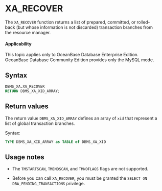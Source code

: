 XA_RECOVER
===============================

The `XA_RECOVER` function returns a list of prepared, committed, or rolled-back (but whose information is not discarded) transaction branches from the resource manager.


<main id="notice" >
    <h4>Applicability</h4>
    <p>This topic applies only to OceanBase Database Enterprise Edition. OceanBase Database Community Edition provides only the MySQL mode. </p>
  </main>

Syntax
-----------

```sql
DBMS_XA.XA_RECOVER
RETURN DBMS_XA_XID_ARRAY;
```



Return values
------------

The return value `DBMS_XA_XID_ARRAY` defines an array of `xid` that represent a list of global transaction branches.

Syntax:

```sql
TYPE DBMS_XA_XID_ARRAY as TABLE of DBMS_XA_XID
```



Usage notes
-------------------------

* The `TMSTARTSCAN`, `TMENDSCAN`, and `TMNOFLAGS` flags are not supported.



* Before you can call `XA_RECOVER`, you must be granted the `SELECT ON DBA_PENDING_TRANSACTIONS` privilege.





